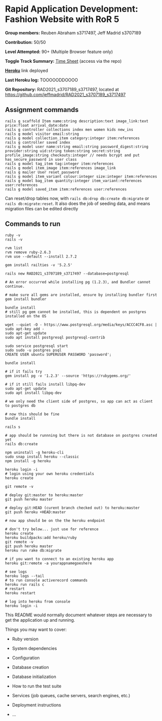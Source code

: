 # Rapid Application Development: Fashion Website with RoR 5

**Group members:** Reuben Abraham s3717497, Jeff Madrid s3707189

**Contribution:** 50/50

**Level Attempted:** 90+ (Multiple Browser feature only)

**Toggle Track Summary:** [Time Sheet](../master/Toggl_Track_summary_report_2021-04-04_2021-05-31.pdf) (access via the repo)

**[Heroku](https://tranquil-crag-04131.herokuapp.com)** link deployed

**Last Heroku log:** TOOOOODDOOOO

**Git Repository:** RAD2021_s3707189_s3717497, located at https://github.com/jeffmadrid/RAD2021_s3707189_s3717497




## Assignment commands
```
rails g scaffold Item name:string description:text image_link:text price:float arrival_date:date
rails g controller collections index men women kids new_ins
rails g model visitor email:string
rails g model collection_item category:integer item:references
rails g controller saved index
rails g model user name:string email:string password_digest:string provider:string uid:string token:string secret:string profile_image:string checkouts:integer // needs bcrypt and put has_secure_password in user class
rails g model tag_item tag:integer item:references
rails g model item_image item:references image_link
rails g mailer User reset_password
rails g model item_variant colour:integer size:integer item:references
rails g model bag_item quantity:integer item_variant:references user:references
rails g model saved_item item:references user:references
```

Can reset/drop tables now, with `rails db:drop db:create db:migrate` or `rails db:migrate:reset`. It also does the job of seeding data, and means migration files can be edited directly

## Commands to run
```
ruby -v
rails -v

rvm list
rvm remove ruby-2.6.3
rvm use --default --install 2.7.2

gem install railties -v '5.2.5'
```

```
rails new RAD2021_s3707189_s3717497 --database=postgresql

# An error occurred while installing pg (1.2.3), and Bundler cannot continue.

# make sure all gems are installed, ensure by installing bundler first
gem install bundler

bundle install
# still pg gem cannot be installed, this is dependent on postgres installed on the OS
```

```
wget --quiet -O - https://www.postgresql.org/media/keys/ACCC4CF8.asc | sudo apt-key add -
sudo apt-get update
sudo apt install postgresql postgresql-contrib

sudo service postgresql start
sudo sudo -u postgres psql
CREATE USER ubuntu SUPERUSER PASSWORD 'password';
```

```
bundle install

# if it fails try 
gem install pg -v '1.2.3' --source 'https://rubygems.org/'

# if it still fails install libpq-dev
sudo apt-get update
sudo apt install libpq-dev

# we only need the client side of postgres, so app can act as client to postgres db

# now this should be fine
bundle install
```

```
rails s

# app should be runnning but there is not database on postgres created yet
rails db:create
```

```
npm uninstall -g heroku-cli
sudo snap install heroku --classic
npm install -g heroku

heroku login -i
# login using your own heroku credentials
heroku create

git remote -v

# deploy git:master to heroku:master
git push heroku master

# deploy git:HEAD (curent branch checked out) to heroku:master
git push heroku +HEAD:master

# now app should be on the the heroku endpoint

```

```
# don't try below... just use for reference
heroku create
heroku buildpacks:add heroku/ruby
git remote -v
git push heroku master
heroku run rake db:migrate

# if you want to connect to an existing heroku app
heroku git:remote -a yourappnamegoeshere

# see logs
heroku logs --tail
# to run console activerecord commands
heroku run rails c
# restart
heroku restart

# log into heroku from console
heroku login -i
```





This README would normally document whatever steps are necessary to get the
application up and running.

Things you may want to cover:

* Ruby version

* System dependencies

* Configuration

* Database creation

* Database initialization

* How to run the test suite

* Services (job queues, cache servers, search engines, etc.)

* Deployment instructions

* ...
